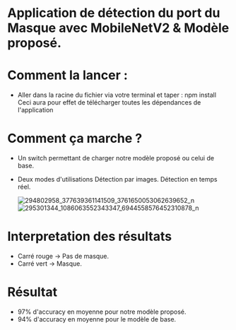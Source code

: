 # Application de détection du port du Masque avec MobileNetV2 & Modèle proposé.

# Comment la lancer :
  - Aller dans la racine du fichier via votre terminal et taper : npm install
  Ceci aura pour effet de télécharger toutes les dépendances de l'application 
  
# Comment ça marche ?
  - Un switch permettant de charger notre modèle proposé ou celui de base.
  - Deux modes d'utilisations 
    Détection par images.
    Détection en temps réel.
    
    ![294802958_377639361141509_3761650053062639652_n](https://user-images.githubusercontent.com/68500496/181230412-3e4d3446-9991-444a-b92f-76a510c5bd03.jpg)
    ![295301344_1086063552343347_6944558576452310878_n](https://user-images.githubusercontent.com/68500496/181230416-77b873f6-00d4-42c4-bc28-8129b1bd647f.jpg)

# Interpretation des résultats
  - Carré rouge -> Pas de masque.
  - Carré vert -> Masque.
 
# Résultat 
  - 97% d'accuracy en moyenne pour notre modèle proposé.
  - 94% d'accuracy en moyenne pour le modèle de base.
   

